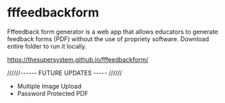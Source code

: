 # fffeedbackform

 Fffeedback form generator is a web app that allows educators to generate feedback forms (PDF) without the use of propriety software. Download entire folder to run it locally.

https://thesupersystem.github.io/fffeedbackform/

//////------ FUTURE UPDATES ----- //////
* Multiple Image Upload
* Password Protected PDF
